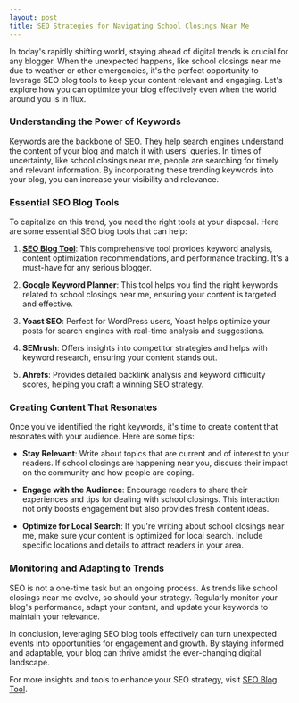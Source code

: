 ```yaml
---
layout: post
title: SEO Strategies for Navigating School Closings Near Me
---
```



In today's rapidly shifting world, staying ahead of digital trends is crucial for any blogger. When the unexpected happens, like school closings near me due to weather or other emergencies, it's the perfect opportunity to leverage SEO blog tools to keep your content relevant and engaging. Let's explore how you can optimize your blog effectively even when the world around you is in flux.

### Understanding the Power of Keywords

Keywords are the backbone of SEO. They help search engines understand the content of your blog and match it with users' queries. In times of uncertainty, like school closings near me, people are searching for timely and relevant information. By incorporating these trending keywords into your blog, you can increase your visibility and relevance.

### Essential SEO Blog Tools

To capitalize on this trend, you need the right tools at your disposal. Here are some essential SEO blog tools that can help:

1. **[SEO Blog Tool](https://seoblogtool.com/)**: This comprehensive tool provides keyword analysis, content optimization recommendations, and performance tracking. It's a must-have for any serious blogger.

2. **Google Keyword Planner**: This tool helps you find the right keywords related to school closings near me, ensuring your content is targeted and effective.

3. **Yoast SEO**: Perfect for WordPress users, Yoast helps optimize your posts for search engines with real-time analysis and suggestions.

4. **SEMrush**: Offers insights into competitor strategies and helps with keyword research, ensuring your content stands out.

5. **Ahrefs**: Provides detailed backlink analysis and keyword difficulty scores, helping you craft a winning SEO strategy.

### Creating Content That Resonates

Once you've identified the right keywords, it's time to create content that resonates with your audience. Here are some tips:

- **Stay Relevant**: Write about topics that are current and of interest to your readers. If school closings are happening near you, discuss their impact on the community and how people are coping.

- **Engage with the Audience**: Encourage readers to share their experiences and tips for dealing with school closings. This interaction not only boosts engagement but also provides fresh content ideas.

- **Optimize for Local Search**: If you're writing about school closings near me, make sure your content is optimized for local search. Include specific locations and details to attract readers in your area.

### Monitoring and Adapting to Trends

SEO is not a one-time task but an ongoing process. As trends like school closings near me evolve, so should your strategy. Regularly monitor your blog's performance, adapt your content, and update your keywords to maintain your relevance.

In conclusion, leveraging SEO blog tools effectively can turn unexpected events into opportunities for engagement and growth. By staying informed and adaptable, your blog can thrive amidst the ever-changing digital landscape.

For more insights and tools to enhance your SEO strategy, visit [SEO Blog Tool](https://seoblogtool.com/).